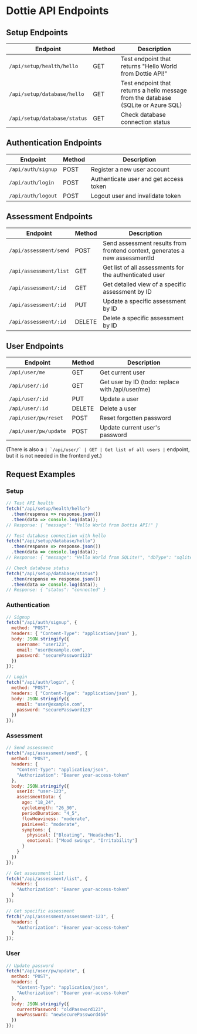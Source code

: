 # Dottie API Endpoints

## Setup Endpoints

| Endpoint | Method | Description |
|----------|--------|-------------|
| `/api/setup/health/hello` | GET | Test endpoint that returns "Hello World from Dottie API!" |
| `/api/setup/database/hello` | GET | Test endpoint that returns a hello message from the database (SQLite or Azure SQL) |
| `/api/setup/database/status` | GET | Check database connection status |

## Authentication Endpoints

| Endpoint | Method | Description |
|----------|--------|-------------|
| `/api/auth/signup` | POST | Register a new user account |
| `/api/auth/login` | POST | Authenticate user and get access token |
| `/api/auth/logout` | POST | Logout user and invalidate token |

## Assessment Endpoints

| Endpoint | Method | Description |
|----------|--------|-------------|
| `/api/assessment/send` | POST | Send assessment results from frontend context, generates a new assessmentId |
| `/api/assessment/list` | GET | Get list of all assessments for the authenticated user |
| `/api/assessment/:id` | GET | Get detailed view of a specific assessment by ID |
| `/api/assessment/:id` | PUT | Update a specific assessment by ID |
| `/api/assessment/:id` | DELETE | Delete a specific assessment by ID |


## User Endpoints

| Endpoint | Method | Description |
|----------|--------|-------------|
| `/api/user/me` | GET | Get current user |
| `/api/user/:id` | GET | Get user by ID (todo: replace with /api/user/me) |
| `/api/user/:id` | PUT | Update a user |
| `/api/user/:id` | DELETE | Delete a user |
| `/api/user/pw/reset` | POST | Reset forgotten password |
| `/api/user/pw/update` | POST | Update current user's password |

(There is also a ``| `/api/user/` | GET | Get list of all users |`` endpoint, but it is not needed in the frontend yet.)

## Request Examples

### Setup

```javascript
// Test API health
fetch("/api/setup/health/hello")
  .then(response => response.json())
  .then(data => console.log(data));
// Response: { "message": "Hello World from Dottie API!" }

// Test database connection with hello
fetch("/api/setup/database/hello")
  .then(response => response.json())
  .then(data => console.log(data));
// Response: { "message": "Hello World from SQLite!", "dbType": "sqlite3", "isConnected": true }

// Check database status
fetch("/api/setup/database/status")
  .then(response => response.json())
  .then(data => console.log(data));
// Response: { "status": "connected" }
```

### Authentication

```javascript
// Signup
fetch("/api/auth/signup", {
  method: "POST",
  headers: { "Content-Type": "application/json" },
  body: JSON.stringify({
    username: "user123",
    email: "user@example.com",
    password: "securePassword123"
  })
});

// Login
fetch("/api/auth/login", {
  method: "POST",
  headers: { "Content-Type": "application/json" },
  body: JSON.stringify({
    email: "user@example.com",
    password: "securePassword123"
  })
});
```

### Assessment

```javascript
// Send assessment
fetch("/api/assessment/send", {
  method: "POST",
  headers: {
    "Content-Type": "application/json",
    "Authorization": "Bearer your-access-token"
  },
  body: JSON.stringify({
    userId: "user-123",
    assessmentData: {
      age: "18_24",
      cycleLength: "26_30",
      periodDuration: "4_5",
      flowHeaviness: "moderate",
      painLevel: "moderate",
      symptoms: {
        physical: ["Bloating", "Headaches"],
        emotional: ["Mood swings", "Irritability"]
      }
    }
  })
});

// Get assessment list
fetch("/api/assessment/list", {
  headers: {
    "Authorization": "Bearer your-access-token"
  }
});

// Get specific assessment
fetch("/api/assessment/assessment-123", {
  headers: {
    "Authorization": "Bearer your-access-token"
  }
});
```

### User

```javascript
// Update password
fetch("/api/user/pw/update", {
  method: "POST",
  headers: {
    "Content-Type": "application/json",
    "Authorization": "Bearer your-access-token"
  },
  body: JSON.stringify({
    currentPassword: "oldPassword123",
    newPassword: "newSecurePassword456"
  })
});
``` 